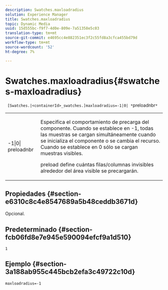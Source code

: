 ```yaml
---
description: Swatches.maxloadradius
solution: Experience Manager
title: Swatches.maxloadradius
topic: Dynamic Media
uuid: 15d555bc-f9f7-4d0e-809e-7a51358e5c03
translation-type: tm+mt
source-git-commit: e4695cc4e882351ec3f2c55fd8a3cfca455bd79d
workflow-type: tm+mt
source-wordcount: '52'
ht-degree: 7%

---
```



# Swatches.maxloadradius{#swatches-maxloadradius}

` [Swatches.|<containerId>_swatches.]maxloadradius=-1|0| *`preloadnbr`*`

<table id="table_4A27394B6B4347D69CAC5A59EE0FBC6F"> 
 <tbody> 
  <tr> 
   <td colname="col1"> <p><span class="codeph"> -1|0|<span class="varname"> preloadnbr</span></span> </p> </td> 
   <td colname="col2"> <p> Especifica el comportamiento de precarga del componente. Cuando se establece en <span class="codeph"> -1</span>, todas las muestras se cargan simultáneamente cuando se inicializa el componente o se cambia el recurso. Cuando se establece en <span class="codeph"> 0</span> sólo se cargan muestras visibles. </p> <p><span class="codeph"> <span class="varname"> </span></span> preload define cuántas filas/columnas invisibles alrededor del área visible se precargarán. </p> </td> 
  </tr> 
 </tbody> 
</table>

## Propiedades {#section-e6310c8c4e8547689a5b48ceddb3671d}

Opcional.

## Predeterminado {#section-fcb06fd8e7e945e590094efcf9a1d510}

`1`

## Ejemplo {#section-3a188ab955c445bcb2efa3c49722c10d}

`maxloadradius=-1`
